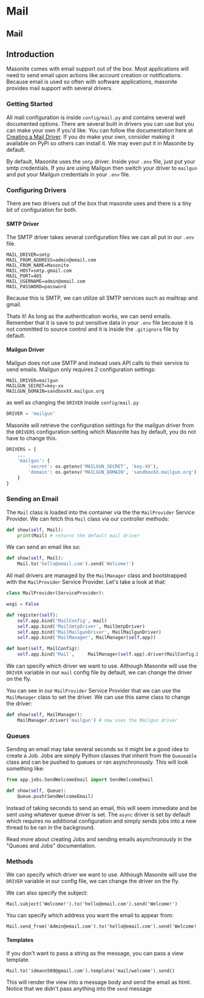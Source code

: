 # Mail

## Mail

## Introduction

Masonite comes with email support out of the box. Most applications will need to send email upon actions like account creation or notifications. Because email is used so often with software applications, masonite provides mail support with several drivers.

### Getting Started

All mail configuration is inside `config/mail.py` and contains several well documented options. There are several built in drivers you can use but you can make your own if you'd like. You can follow the documentation here at [Creating a Mail Driver](../advanced/creating-a-mail-driver.md). If you do make your own, consider making it available on PyPi so others can install it. We may even put it in Masonite by default.

By default, Masonite uses the `smtp` driver. Inside your `.env` file, just put your smtp credentials. If you are using Mailgun then switch your driver to `mailgun` and put your Mailgun credentials in your `.env` file.

### Configuring Drivers

There are two drivers out of the box that masonite uses and there is a tiny bit of configuration for both.

#### SMTP Driver

The SMTP driver takes several configuration files we can all put in our `.env` file.

```text
MAIL_DRIVER=smtp
MAIL_FROM_ADDRESS=admin@email.com
MAIL_FROM_NAME=Masonite
MAIL_HOST=smtp.gmail.com
MAIL_PORT=465
MAIL_USERNAME=admin@email.com
MAIL_PASSWORD=password
```

Because this is SMTP, we can utilize all SMTP services such as mailtrap and gmail.

Thats it! As long as the authentication works, we can send emails. Remember that it is save to put sensitive data in your `.env` file because it is not committed to source control and it is inside the `.gitignore` file by default.

#### Mailgun Driver

Mailgun does not use SMTP and instead uses API calls to their service to send emails. Mailgun only requires 2 configuration settings:

```text
MAIL_DRIVER=mailgun
MAILGUN_SECRET=key-xx
MAILGUN_DOMAIN=sandboxXX.mailgun.org
```

as well as changing the `DRIVER` inside `config/mail.py`

```python
DRIVER = 'mailgun'
```

Masonite will retrieve the configuration settings for the mailgun driver from the `DRIVERS` configuration setting which Masonite has by default, you do not have to change this.

```python
DRIVERS = {
    ...
    'mailgun': {
        'secret': os.getenv('MAILGUN_SECRET', 'key-XX'),
        'domain': os.getenv('MAILGUN_DOMAIN', 'sandboxXX.mailgun.org')
    }
}
```

### Sending an Email

The `Mail` class is loaded into the container via the the `MailProvider` Service Provider. We can fetch this `Mail` class via our controller methods:

```python
def show(self, Mail):
    print(Mail) # returns the default mail driver
```

We can send an email like so:

```python
def show(self, Mail):
    Mail.to('hello@email.com').send('Welcome!')
```

All mail drivers are managed by the `MailManager` class and bootstrapped with the `MailProvider` Service Provider. Let's take a look at that:

```python
class MailProvider(ServiceProvider):

wsgi = False

def register(self):
    self.app.bind('MailConfig', mail)
    self.app.bind('MailSmtpDriver', MailSmtpDriver)
    self.app.bind('MailMailgunDriver', MailMailgunDriver)
    self.app.bind('MailManager', MailManager(self.app))

def boot(self, MailConfig):
    self.app.bind('Mail',     MailManager(self.app).driver(MailConfig.DRIVER))
```

We can specify which driver we want to use. Although Masonite will use the `DRIVER` variable in our `mail` config file by default, we can change the driver on the fly.

You can see in our `MailProvider` Service Provider that we can use the `MailManager` class to set the driver. We can use this same class to change the driver:

```python
def show(self, MailManager):
    MailManager.driver('mailgun') # now uses the Mailgun driver
```

### Queues

Sending an email may take several seconds so it might be a good idea to create a Job. Jobs are simply Python classes that inherit from the `Queueable` class and can be pushed to queues or ran asynchronously. This will look something like:

```python
from app.jobs.SendWelcomeEmail import SendWelcomeEmail

def show(self, Queue):
    Queue.push(SendWelcomeEmail)
```

Instead of taking seconds to send an email, this will seem immediate and be sent using whatever queue driver is set. The `async` driver is set by default which requires no additional configuration and simply sends jobs into a new thread to be ran in the background.

Read more about creating Jobs and sending emails asynchronously in the "Queues and Jobs" documentation.

### Methods

We can specify which driver we want to use. Although Masonite will use the `DRIVER` variable in our config file, we can change the driver on the fly.

We can also specify the subject:

```text
Mail.subject('Welcome!').to('hello@email.com').send('Welcome!')
```

You can specify which address you want the email to appear from:

```text
Mail.send_from('Admin@email.com').to('hello@email.com').send('Welcome!')
```

#### Templates

If you don't want to pass a string as the message, you can pass a view template.

```text
Mail.to('idmann509@gmail.com').template('mail/welcome').send()
```

This will render the view into a message body and send the email as html. Notice that we didn't pass anything into the `send` message

